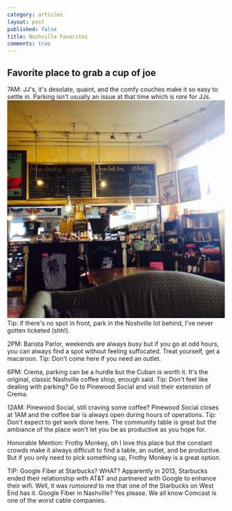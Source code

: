 ```yaml
---
category: articles
layout: post
published: false
title: Nashville Favorites
comments: true
---
```


## Favorite place to grab a cup of joe

7AM: JJ's, it's desolate, quaint, and the comfy couches make it so easy to settle in. Parking isn't usually an issue at that time which is _rare_ for JJs. 
![JJs.jpg](/images/JJs.jpg)
Tip: if there's no spot in front, park in the Noshville lot behind, I've never gotten ticketed (shh!). 

2PM: Barista Parlor, weekends are always busy but if you go at odd hours, you can always find a spot without feeling suffocated. Treat yourself, get a macaroon. 
Tip: Don't come here if you need an outlet. 

6PM: Crema, parking can be a hurdle but the Cuban is worth it. It's the original, classic Nashville coffee shop, enough said. 
Tip: Don't feel like dealing with parking? Go to Pinewood Social and visit their extension of Crema. 

12AM: Pinewood Social, still craving some coffee? Pinewood Social closes at 1AM and the coffee bar is always open during hours of operations. 
Tip: Don't expect to get work done here. The community table is great but the ambiance of the place won't let you be as productive as you hope for. 

Honorable Mention: Frothy Monkey, oh I love this place but the constant crowds make it always difficult to find a table, an outlet, and be productive. But if you only need to pick something up, Frothy Monkey is a great option. 

TIP: Google Fiber at Starbucks? WHAT? Apparently in 2013, Starbucks ended their relationship with AT&T and partnered with Google to enhance their wifi. Well, it was _rumoured_ to me that one of the Starbucks on West End has it. Google Fiber in Nashville? Yes please. We all know Comcast is one of the worst cable companies.